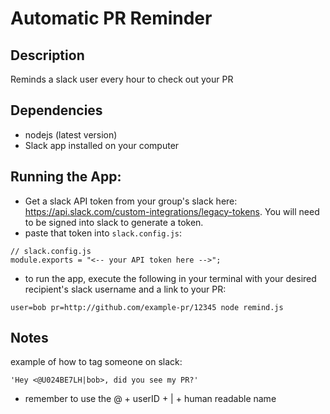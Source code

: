 # Automatic PR Reminder

## Description
Reminds a slack user every hour to check out your PR

## Dependencies
- nodejs (latest version)
- Slack app installed on your computer

## Running the App: 
- Get a slack API token from your group's slack here: https://api.slack.com/custom-integrations/legacy-tokens. You will need to be signed into slack to generate a token.
- paste that token into `slack.config.js`:
```
// slack.config.js
module.exports = "<-- your API token here -->";
```
- to run the app, execute the following in your terminal with your desired recipient's slack username and a link to your PR:
```
user=bob pr=http://github.com/example-pr/12345 node remind.js 
```

## Notes
example of how to tag someone on slack: 
```
'Hey <@U024BE7LH|bob>, did you see my PR?'
```
- remember to use the @ + userID + | + human readable name